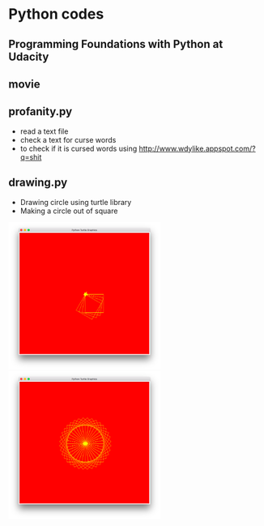 # Python codes
## Programming Foundations with Python at Udacity

## movie

## profanity.py
- read a text file
- check a text for curse words
- to check if it is cursed words using http://www.wdylike.appspot.com/?q=shit

## drawing.py
- Drawing circle using turtle library
- Making a circle out of square

<img src="https://github.com/Kyeongan/SDE/blob/master/python-udacity/outputs/drawing1.png" width="300px"/>
<img src="https://github.com/Kyeongan/SDE/blob/master/python-udacity/outputs/drawing2.png" width="300px"/>
